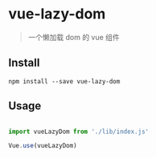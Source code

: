 # vue-lazy-dom

> 一个懒加载 dom 的 vue 组件

## Install
```
npm install --save vue-lazy-dom
```

## Usage
``` javascript

import vueLazyDom from './lib/index.js'

Vue.use(vueLazyDom)
```